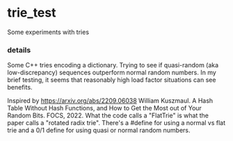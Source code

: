 # trie_test
Some experiments with tries

### details
Some C++ tries encoding a dictionary. Trying to see if quasi-random (aka low-discrepancy) sequences outperform normal random numbers. In my brief testing, it seems that reasonably high load factor situations can see benefits. 

Inspired by https://arxiv.org/abs/2209.06038 William Kuszmaul. A Hash Table Without Hash Functions, and How to Get the Most out of Your Random Bits. FOCS, 2022. What the code calls a "FlatTrie" is what the paper calls a "rotated radix trie". There's a #define for using a normal vs flat trie and a 0/1 define for using quasi or normal random numbers.
